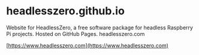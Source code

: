 # headlesszero.github.io
Website for HeadlessZero, a free software package for headless Raspberry Pi projects. Hosted on GitHub Pages. headlesszero.com

[https://www.headlesszero.com](https://www.headlesszero.com)
